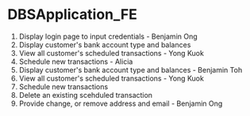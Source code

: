 # DBSApplication_FE

1. Display login page to input credentials - Benjamin Ong
2. Display customer's bank account type and balances
3. View all customer's scheduled transactions - Yong Kuok
4. Schedule new transactions - Alicia
5. Display customer's bank account type and balances - Benjamin Toh
6. View all customer's scheduled transactions - Yong Kuok
7. Schedule new transactions
8. Delete an existing scehduled transaction
9. Provide change, or remove address and email - Benjamin Ong
